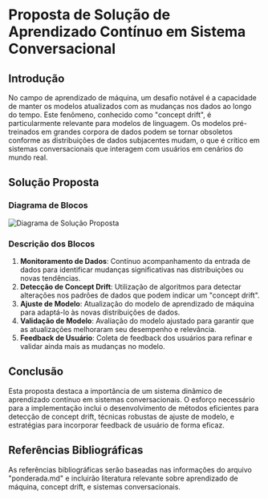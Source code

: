 
# Proposta de Solução de Aprendizado Contínuo em Sistema Conversacional

## Introdução

No campo de aprendizado de máquina, um desafio notável é a capacidade de manter os modelos atualizados com as mudanças nos dados ao longo do tempo. Este fenômeno, conhecido como "concept drift", é particularmente relevante para modelos de linguagem. Os modelos pré-treinados em grandes corpora de dados podem se tornar obsoletos conforme as distribuições de dados subjacentes mudam, o que é crítico em sistemas conversacionais que interagem com usuários em cenários do mundo real.

## Solução Proposta

### Diagrama de Blocos
![Diagrama de Solução Proposta](framee.png)

### Descrição dos Blocos
1. **Monitoramento de Dados**: Contínuo acompanhamento da entrada de dados para identificar mudanças significativas nas distribuições ou novas tendências.
2. **Detecção de Concept Drift**: Utilização de algoritmos para detectar alterações nos padrões de dados que podem indicar um "concept drift".
3. **Ajuste de Modelo**: Atualização do modelo de aprendizado de máquina para adaptá-lo às novas distribuições de dados.
4. **Validação de Modelo**: Avaliação do modelo ajustado para garantir que as atualizações melhoraram seu desempenho e relevância.
5. **Feedback de Usuário**: Coleta de feedback dos usuários para refinar e validar ainda mais as mudanças no modelo.

## Conclusão

Esta proposta destaca a importância de um sistema dinâmico de aprendizado contínuo em sistemas conversacionais. O esforço necessário para a implementação inclui o desenvolvimento de métodos eficientes para detecção de concept drift, técnicas robustas de ajuste de modelo, e estratégias para incorporar feedback de usuário de forma eficaz.

## Referências Bibliográficas

As referências bibliográficas serão baseadas nas informações do arquivo "ponderada.md" e incluirão literatura relevante sobre aprendizado de máquina, concept drift, e sistemas conversacionais.
